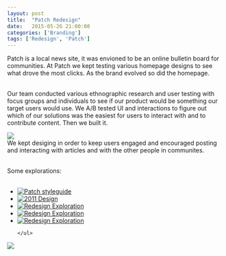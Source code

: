 ```yaml
---
layout: post
title:  "Patch Redesign"
date:   2015-05-26 21:00:00
categories: ['Branding']
tags: ['Redesign', 'Patch']
---
```


<div class="text-block">
Patch is a local news site, it was envioned to be an online bulletin board for communities. At Patch we kept testing various homepage designs to see what drove the most clicks. As the brand evolved so did the homepage. <br /><br />

Our team conducted various ethnographic research and user testing with focus groups and individuals to see if our product would be something our target users would use. We A/B tested UI and interactions to figure out which of our solutions was the easiest for users to interact with and to contribute content. Then we built it. 
</span>

</div>

<div class="images">
	<a href="{{ base.url }}/images/Patch/redesign-01.png" data-lightbox="Homepage 2013" title="This signed in state lets the user know that other users have interacted with his content by displaying a number by the notification bell. This particular state is designed for our blogger users, where they can maintain multiple blogs and can access them from the Your Blogs dropdown. The Boards section encourages the user to easily create short form content into the site—one of the major goals of the redesign."><img src="{{ base.url }}/images/Patch/redesign-01.png" /></a>
</div>


<div class="text-block small">
We kept desiging in order to keep users engaged and encouraged posting and interacting with articles and with the other people in communites.<br /><br />

Some explorations: <br /><br />
	<ul class="sketch">
		<li>
			<a href="{{ base.url }}/images/Patch/styleguide.png" data-lightbox="Homepage iteration" title="A part of the styleguide that was maintained and handed to engineers to reference."><img src="{{ base.url }}/images/Patch/styleguide.png" alt="Patch styleguide" />
			</a>
		</li>
		<li>
			<a href="{{ base.url }}/images/Patch/homepage-04.jpg" data-lightbox="Homepage iteration" title="Patch Events landing page in 2011, redesign. Previous design iterations on Patch, the background was to be customized by hundreds of editors to represent their Patch towns"><img src="{{ base.url }}/images/Patch/homepage-04.jpg" alt="2011 Design" />
			</a>
		</li>
		<li>
			<a href="{{ base.url }}/images/Patch/homepage-03-01.jpg" data-lightbox="Homepage iteration" title="Patch in 2012, redesign 1/2. A cleaner more modular Patch homepage that had clear sections to reflect what a newspaper frontpage would look like. "><img src="{{ base.url }}/images/Patch/homepage-03-01.jpg" alt="Redesign Exploration" />
			</a>
		</li>
		<li>
			<a href="{{ base.url }}/images/Patch/homepage-03-02.jpg" data-lightbox="Homepage iteration" title="Patch in 2012, redesign 2/2. A cleaner more modular Patch homepage that had clear sections to reflect what a newspaper frontpage would look like. "><img src="{{ base.url }}/images/Patch/homepage-03-02.jpg" alt="Redesign Exploration" />
			</a>
		</li>
		<li>
			<a href="{{ base.url }}/images/Patch/homepage-02.png" data-lightbox="Homepage iteration" title="Patch concept homepage in 2013. A concept for incorporating a friendlier, more graphic and tactile look and feel using bold colors and button styles to engage users to interact with content."><img src="{{ base.url }}/images/Patch/homepage-02.png" alt="Redesign Exploration" />
			</a>
		</li>
		
	</ul>
</div>

<div class="images">
	<a href="{{ base.url }}/images/Patch/redesign-02.png" data-lightbox="Homepage 2013" title="2013 redesignd article page. The page includes a customized header image, the main article, image gallery, community board"><img src="{{ base.url }}/images/Patch/redesign-02.png" /></a>
</div>




[jekyll-gh]: https://github.com/jekyll/jekyll
[jekyll]:    http://jekyllrb.com
